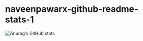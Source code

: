 # naveenpawarx-github-readme-stats-1

![Anurag's GitHub stats](https://github-readme-stats.vercel.app/api?username=naveenpawarx&show_icons=true&theme=radical)
